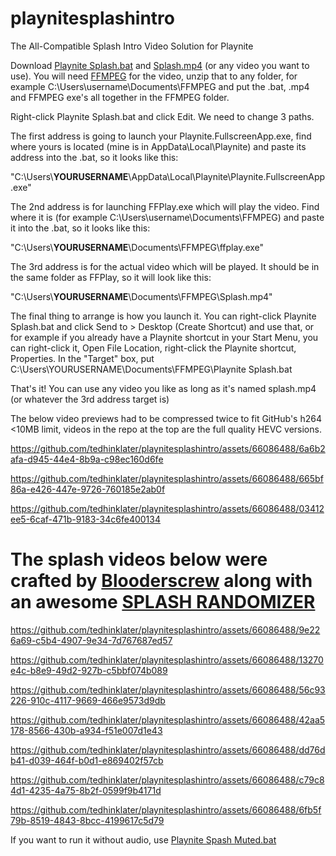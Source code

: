 # playnitesplashintro
The All-Compatible Splash Intro Video Solution for Playnite

Download [Playnite Splash.bat](https://github.com/tedhinklater/playnitesplashintro/blob/main/playnite%20splash.bat) and [Splash.mp4](https://github.com/tedhinklater/playnitesplashintro/blob/main/splash.mp4) (or any video you want to use). You will need [FFMPEG](https://www.gyan.dev/ffmpeg/builds/ffmpeg-release-essentials.zip) for the video, unzip that to any folder, for example C:\Users\username\Documents\FFMPEG and put the .bat, .mp4 and FFMPEG exe's all together in the FFMPEG folder.

Right-click Playnite Splash.bat and click Edit. We need to change 3 paths.

The first address is going to launch your Playnite.FullscreenApp.exe, find where yours is located (mine is in AppData\Local\Playnite) and paste its address into the .bat, so it looks like this:

"C:\Users\\**YOURUSERNAME**\\AppData\Local\Playnite\Playnite.FullscreenApp.exe"

The 2nd address is for launching FFPlay.exe which will play the video. Find where it is (for example C:\Users\username\Documents\FFMPEG) and paste it into the .bat, so it looks like this:

"C:\Users\\**YOURUSERNAME**\\Documents\FFMPEG\ffplay.exe"

The 3rd address is for the actual video which will be played. It should be in the same folder as FFPlay, so it will look like this:

"C:\Users\\**YOURUSERNAME**\\Documents\FFMPEG\Splash.mp4"

The final thing to arrange is how you launch it. You can right-click Playnite Splash.bat and click Send to > Desktop (Create Shortcut) and use that, or for example if you already have a Playnite shortcut in your Start Menu, you can right-click it, Open File Location, right-click the Playnite shortcut, Properties. In the "Target" box, put C:\Users\YOURUSERNAME\Documents\FFMPEG\Playnite Splash.bat

That's it! You can use any video you like as long as it's named splash.mp4 (or whatever the 3rd address target is)

The below video previews had to be compressed twice to fit GitHub's h264 <10MB limit, videos in the repo at the top are the full quality HEVC versions.

https://github.com/tedhinklater/playnitesplashintro/assets/66086488/6a6b2afa-d945-44e4-8b9a-c98ec160d6fe

https://github.com/tedhinklater/playnitesplashintro/assets/66086488/665bf86a-e426-447e-9726-760185e2ab0f

https://github.com/tedhinklater/playnitesplashintro/assets/66086488/03412ee5-6caf-471b-9183-34c6fe400134


# The splash videos below were crafted by [Blooderscrew](https://www.reddit.com/user/Desperate-Frame-90) along with an awesome [SPLASH RANDOMIZER](https://www.reddit.com/r/playnite/comments/199ffpy/i_share_videos_splash_screen_and_script_of_a/) 


https://github.com/tedhinklater/playnitesplashintro/assets/66086488/9e226a69-c5b4-4907-9e34-7d767687ed57

https://github.com/tedhinklater/playnitesplashintro/assets/66086488/13270e4c-b8e9-49d2-927b-c5bbf074b089

https://github.com/tedhinklater/playnitesplashintro/assets/66086488/56c93226-910c-4117-9669-466e9573d9db

https://github.com/tedhinklater/playnitesplashintro/assets/66086488/42aa5178-8566-430b-a934-f51e007d1e43

https://github.com/tedhinklater/playnitesplashintro/assets/66086488/dd76db41-d039-464f-b0d1-e869402f57cb

https://github.com/tedhinklater/playnitesplashintro/assets/66086488/c79c84d1-4235-4a75-8b2f-0599f9b4171d

https://github.com/tedhinklater/playnitesplashintro/assets/66086488/6fb5f79b-8519-4843-8bcc-4199617c5d79



If you want to run it without audio, use [Playnite Spash Muted.bat](https://github.com/tedhinklater/playnitesplashintro/blob/main/playnite%20splash%20muted.bat)
